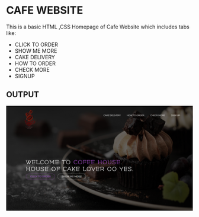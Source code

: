 # CAFE WEBSITE

This is a basic HTML ,CSS Homepage of Cafe Website which includes tabs like:
- CLICK TO ORDER
- SHOW ME MORE
- CAKE DELIVERY
- HOW TO ORDER
- CHECK MORE 
- SIGNUP

## OUTPUT
![OUTPUT](./images/OUTPUT.png)
